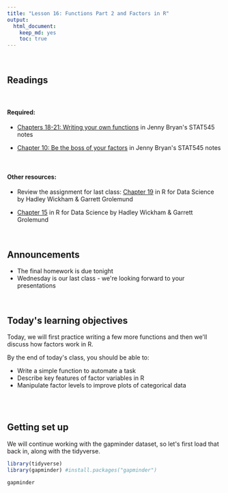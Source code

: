 ```yaml
---
title: "Lesson 16: Functions Part 2 and Factors in R"
output: 
  html_document:
    keep_md: yes 
    toc: true
---
```

  


<br>

## Readings

<br>

#### Required: 

* [Chapters 18-21: Writing your own functions](https://stat545.com/functions-part1.html) in Jenny Bryan's STAT545 notes

* [Chapter 10: Be the boss of your factors](https://stat545.com/factors-boss.html) in Jenny Bryan's STAT545 notes


<br>

#### Other resources:

* Review the assignment for last class: [Chapter 19](https://r4ds.had.co.nz/functions.html) in R for Data Science by Hadley Wickham & Garrett Grolemund

* [Chapter 15](https://r4ds.had.co.nz/factors.html) in R for Data Science by Hadley Wickham & Garrett Grolemund

<br>

## Announcements
* The final homework is due tonight
* Wednesday is our last class - we're looking forward to your presentations

<br>

## Today's learning objectives
Today, we will first practice writing a few more functions and then we'll discuss how factors work in R.

By the end of today's class, you should be able to:

* Write a simple function to automate a task
* Describe key features of factor variables in R
* Manipulate factor levels to improve plots of categorical data

<br>
<br>

## Getting set up
We will continue working with the gapminder dataset, so let's first load that back in, along with the tidyverse.


```r
library(tidyverse)
library(gapminder) #install.packages("gapminder")

gapminder
```

<br>
<br>
